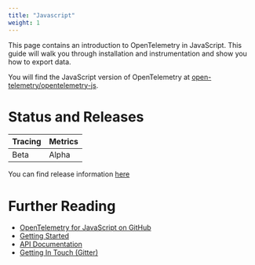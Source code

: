 ```yaml
---
title: "Javascript"
weight: 1
---
```


This page contains an introduction to OpenTelemetry in JavaScript. This guide will walk you through installation and instrumentation and show you how to export data.


You will find the JavaScript version of OpenTelemetry at [open-telemetry/opentelemetry-js](https://github.com/open-telemetry/opentelemetry-js).

# Status and Releases

| Tracing | Metrics |
| ------- | ------- |
| Beta    | Alpha   |

You can find release information [here](https://github.com/open-telemetry/opentelemetry-js/releases)

# Further Reading

* [OpenTelemetry for JavaScript on GitHub](https://github.com/open-telemetry/opentelemetry-js)
* [Getting Started](https://github.com/getting-started/README.md)
* [API Documentation](https://open-telemetry.github.io/opentelemetry-js)
* [Getting In Touch (Gitter)](https://gitter.im/open-telemetry/opentelemetry-node)
